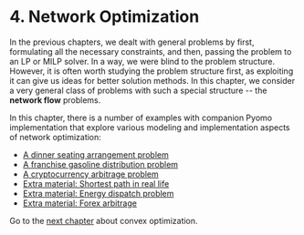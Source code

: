 # 4. Network Optimization

In the previous chapters, we dealt with general problems by first, formulating all the necessary constraints, and then, passing the problem to an LP or MILP solver. In a way, we were blind to the problem structure. However, it is often worth studying the problem structure first, as exploiting it can give us ideas for better solution methods. In this chapter, we consider a very general class of problems with such a special structure -- the **network flow** problems.

In this chapter, there is a number of examples with companion Pyomo implementation that explore various modeling and implementation aspects of network optimization:

* [A dinner seating arrangement problem](dinner-seat-allocation.ipynb)
* [A franchise gasoline distribution problem](gasoline-distribution.ipynb)
* [A cryptocurrency arbitrage problem](cryptocurrency-arbitrage.ipynb)
* [Extra material: Shortest path in real life](shortest-path-road-networks.ipynb)
* [Extra material: Energy dispatch problem](power-network.ipynb)
* [Extra material: Forex arbitrage](forex-arbitrage.ipynb)

Go to the [next chapter](../05/05.00.md) about convex optimization.